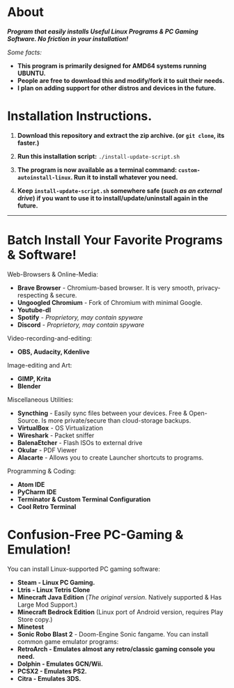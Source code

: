 # About
  ***Program that easily installs Useful Linux Programs & PC Gaming Software. No friction in your installation!***
 
 *Some facts:*
 
   * **This program is primarily designed for AMD64 systems running UBUNTU.**
   * **People are free to download this and modify/fork it to suit their needs.**  
   *  **I plan on adding support for other distros and devices in the future.**

# Installation Instructions.   
  1. **Download this repository and extract the zip archive. (or ```git clone```, its faster.)**

  2. **Run this installation script:** ```./install-update-script.sh```
  
  3. **The program is now available as a terminal command: ```custom-autoinstall-linux```. Run it to install whatever you need.**
  
  4. **Keep ```install-update-script.sh``` somewhere safe (*such as an external drive*) if you want to use it to install/update/uninstall again in the future.**
  
---------------------------------------------------

# Batch Install Your Favorite Programs & Software!
Web-Browsers & Online-Media:
* **Brave Browser** - Chromium-based browser. It is very smooth, privacy-respecting & secure.
* **Ungoogled Chromium** - Fork of Chromium with minimal Google.
* **Youtube-dl**
* **Spotify** - *Proprietory, may contain spyware*
* **Discord** - *Proprietory, may contain spyware*

Video-recording-and-editing:
* **OBS, Audacity, Kdenlive**

Image-editing and Art:
* **GIMP, Krita**
* **Blender**

Miscellaneous Utilities:
* **Syncthing** - Easily sync files between your devices. Free & Open-Source. Is more private/secure than cloud-storage backups.
* **VirtualBox** - OS Virtualization
* **Wireshark** - Packet sniffer
* **BalenaEtcher** - Flash ISOs to external drive
* **Okular** - PDF Viewer
* **Alacarte** - Allows you to create Launcher shortcuts to programs.

Programming & Coding:
* **Atom IDE**
* **PyCharm IDE**
* **Terminator & Custom Terminal Configuration**
* **Cool Retro Terminal**

# Confusion-Free PC-Gaming & Emulation!
You can install Linux-supported PC gaming software:
* **Steam - Linux PC Gaming.**
* **Ltris - Linux Tetris Clone**
* **Minecraft Java Edition** (*The original version*. Natively supported & Has Large Mod Support.)
* **Minecraft Bedrock Edition** (Linux port of Android version, requires Play Store copy.)
* **Minetest**
* **Sonic Robo Blast 2** - Doom-Engine Sonic fangame.
You can install common game emulator programs: 
* **RetroArch - Emulates almost any retro/classic gaming console you need.**
* **Dolphin - Emulates GCN/Wii.**
* **PCSX2 - Emulates PS2.**
* **Citra - Emulates 3DS.**
